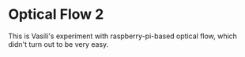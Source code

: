 # Optical Flow 2

This is Vasili's experiment with raspberry-pi-based optical flow, which didn't turn out to be very easy.
